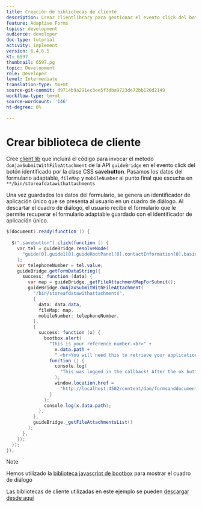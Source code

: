 ```yaml
---
title: Creación de bibliotecas de cliente
description: Crear clientlibrary para gestionar el evento click del botón "Guardar y salir"
feature: Adaptive Forms
topics: development
audience: developer
doc-type: tutorial
activity: implement
version: 6.4,6.5
kt: 6597
thumbnail: 6597.pg
topic: Development
role: Developer
level: Intermediate
translation-type: tm+mt
source-git-commit: d9714b9a291ec3ee5f3dba9723de72bb120d2149
workflow-type: tm+mt
source-wordcount: '146'
ht-degree: 8%

---
```


# Crear biblioteca de cliente

Cree [client lib](https://docs.adobe.com/content/help/es-ES/experience-manager-65/developing/introduction/clientlibs.html) que incluirá el código para invocar el método `doAjaxSubmitWithFileAttachment` de la API `guideBridge` en el evento click del botón identificado por la clase CSS **savebutton**.  Pasamos los datos del formulario adaptable, `fileMap` y `mobileNumber` al punto final que escucha en `**/bin/storeafdatawithattachments`

Una vez guardados los datos del formulario, se genera un identificador de aplicación único que se presenta al usuario en un cuadro de diálogo. Al descartar el cuadro de diálogo, el usuario recibe el formulario que le permite recuperar el formulario adaptable guardado con el identificador de aplicación único.

```java
$(document).ready(function () {
  
  $(".savebutton").click(function () {
    var tel = guideBridge.resolveNode(
      "guide[0].guide1[0].guideRootPanel[0].contactInformation[0].basicContact[0].telephoneNumber[0]"
    );
    var telephoneNumber = tel.value;
    guideBridge.getFormDataString({
      success: function (data) {
        var map = guideBridge._getFileAttachmentMapForSubmit();
        guideBridge.doAjaxSubmitWithFileAttachment(
          "/bin/storeafdatawithattachments",
          {
            data: data.data,
            fileMap: map,
            mobileNumber: telephoneNumber,
          },
          {
            success: function (x) {
              bootbox.alert(
                "This is your reference number.<br>" +
                  x.data.path +
                  " <br>You will need this to retrieve your application",
                function () {
                  console.log(
                    "This was logged in the callback! After the ok button was pressed"
                  );
                  window.location.href =
                    "http://localhost:4502/content/dam/formsanddocuments/myaccountform/jcr:content?wcmmode=disabled";
                }
              );
              console.log(x.data.path);
            },
          },
          guideBridge._getFileAttachmentsList()
        );
      },
    });
  });
});
```

>[!NOTE]
> Hemos utilizado la [biblioteca javascript de bootbox](http://bootboxjs.com/examples.html) para mostrar el cuadro de diálogo

Las bibliotecas de cliente utilizadas en este ejemplo se pueden [descargar desde aquí](assets/client-libraries.zip)

